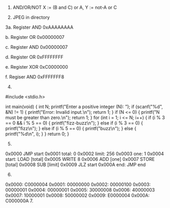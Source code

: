 1. AND/OR/NOT X := (B and C) or A, Y := not-A or C

2. JPEG in directory

3a. Register AND 0xAAAAAAAA

b. Register OR 0x00000007

c. Register AND 0x00000007

d. Register OR 0xFFFFFFFF

e. Register XOR 0xC0000000

f. Regiser AND 0xFFFFFFF8

4.
#include <stdio.h>

int main(void) {
    int N;
    printf("Enter a positive integer (N): ");
    if (scanf("%d", &N) != 1) {
        printf("Error: Invalid input.\n");
        return 1;
    }
    if (N <= 0) {
        printf("N must be greater than zero.\n");
        return 1;
    }
    for (int i = 1; i <= N; i++) {
        if (i % 3 == 0 && i % 5 == 0) {
            printf("fizz-buzz\n");
        } else if (i % 3 == 0) {
            printf("fizz\n");
        } else if (i % 5 == 0) {
            printf("buzz\n");
        } else {
            printf("%d\n", i);
        }
    }
    return 0;
}

5.
0x0000            JMP     start
0x0001    total:  0
0x0002    limit:  256
0x0003    one:    1
0x0004    start:  LOAD    [total]
0x0005            WRITE   8
0x0006          ADD     [one]
0x0007            STORE   [total]
0x0008            SUB     [limit]
0x0009            JLZ     start
0x000A    end:    JMP     end

6.  
0x0000:  C0000004
0x0001:  00000000
0x0002:  00000100
0x0003:  00000001
0x0004:  00000001
0x0005:  30000008
0x0006:  40000003
0x0007:  10000001
0x0008:  50000002
0x0009:  E0000004
0x000A:  C000000A
7. 
